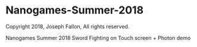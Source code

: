 # Nanogames-Summer-2018
Copyright 2018, Joseph Fallon, All rights reserved.     

Nanogames Summer 2018 Sword Fighting on Touch screen + Photon demo
